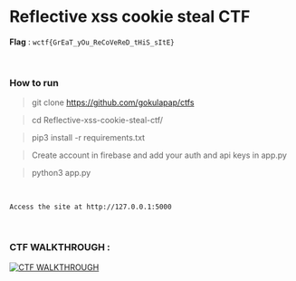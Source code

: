 # Reflective xss cookie steal CTF

**Flag** : `wctf{GrEaT_yOu_ReCoVeReD_tHiS_sItE}`

<br>

### How to run 

> git clone https://github.com/gokulapap/ctfs

> cd Reflective-xss-cookie-steal-ctf/

> pip3 install -r requirements.txt

> Create account in firebase and add your auth and api keys in app.py

> python3 app.py

<br>

`Access the site at http://127.0.0.1:5000`

<br>

### CTF WALKTHROUGH :

[![CTF WALKTHROUGH](https://img.youtube.com/vi/x8mlg8yxci4/1.jpg)](https://www.youtube.com/watch?v=x8mlg8yxci4)



